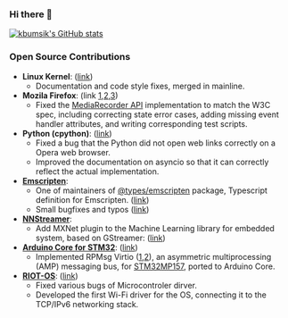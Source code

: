 ### Hi there 👋

[![kbumsik's GitHub stats](https://github-readme-stats.vercel.app/api?username=kbumsik)](https://github.com/anuraghazra/github-readme-stats)

<!--
**kbumsik/kbumsik** is a ✨ _special_ ✨ repository because its `README.md` (this file) appears on your GitHub profile.

Here are some ideas to get you started:

- 🔭 I’m currently working on ...
- 🌱 I’m currently learning ...
- 👯 I’m looking to collaborate on ...
- 🤔 I’m looking for help with ...
- 💬 Ask me about ...
- 📫 How to reach me: ...
- 😄 Pronouns: ...
- ⚡ Fun fact: ...
-->

### Open Source Contributions

- **Linux Kernel**: ([link](https://patchwork.kernel.org/project/linux-watchdog/list/?submitter=191417&state=%2A&archive=both))
  - Documentation and code style fixes, merged in mainline.
- **Mozila Firefox**: (link [1](https://phabricator.services.mozilla.com/D7910),[2](https://phabricator.services.mozilla.com/rMOZILLACENTRALf5577f9e95a96ac961f2b59fce89b09b6109efea),[3](https://phabricator.services.mozilla.com/p/kbumsik/))
  - Fixed the [MediaRecorder API](https://www.w3.org/TR/mediastream-recording/#dom-mediarecorder-pause) implementation to match the W3C spec, including correcting state error cases, adding missing event handler attributes, and writing corresponding test scripts.
- **Python (cpython)**: ([link](https://github.com/python/cpython/pulls?q=author%3Akbumsik))
  - Fixed a bug that the Python did not open web links correctly on a Opera web browser.
  - Improved the documentation on asyncio so that it can correctly reflect the actual implementation.
- **[Emscripten](https://github.com/emscripten-core/emscripten/issues?q=author%3Akbumsik)**:
  - One of maintainers of [@types/emscripten](https://www.npmjs.com/package/@types/emscripten) package, Typescript definition for Emscripten. ([link](https://github.com/DefinitelyTyped/DefinitelyTyped/tree/master/types/emscripten))
  - Small bugfixes and typos ([link](https://github.com/emscripten-core/emscripten/issues?q=author%3Akbumsik))
- **[NNStreamer](https://github.com/nnstreamer/nnstreamer)**:
  - Add MXNet plugin to the Machine Learning library for embedded system, based on GStreamer: ([link](https://github.com/nnstreamer/nnstreamer/issues?q=kbumsik))
- **[Arduino Core for STM32](https://github.com/stm32duino/Arduino_Core_STM32)**: ([link](https://github.com/stm32duino/Arduino_Core_STM32/pulls?q=kbumsik))
  - Implemented RPMsg Virtio ([1](https://www.kernel.org/doc/Documentation/rpmsg.txt),[2](https://github.com/OpenAMP/open-amp)), an asymmetric multiprocessing (AMP) messaging bus, for [STM32MP157](https://www.st.com/en/microcontrollers-microprocessors/stm32mp157.html), ported to Arduino Core.
- **[RIOT-OS](https://github.com/riot-os/riot/)**: ([link](https://github.com/RIOT-OS/RIOT/pulls?q=author%3Akbumsik))
  - Fixed various bugs of Microcontroler dirver. 
  - Developed the first Wi-Fi driver for the OS, connecting it to the TCP/IPv6 networking stack.
